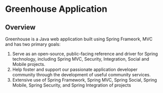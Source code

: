 # Greenhouse Application

## Overview

Greenhouse is a Java web application built using Spring Frameork, MVC and has two primary goals:

1. Serve as an open-source, public-facing reference and driver for Spring technology,
   including Spring MVC, Security, Integration, Social and Mobile projects.      
2. Help foster and support our passionate application developer community through the development of useful community services.
3. Extensive use of Spring Framework, Spring MVC, Spring Social, Spring Mobile, Spring Security, and Spring Integration of projects
